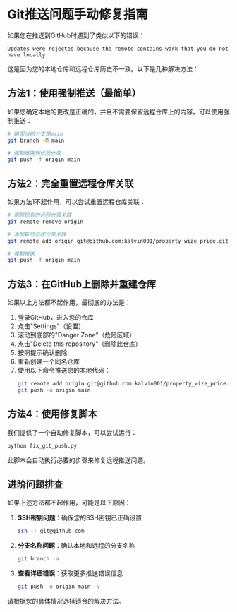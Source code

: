 # Git推送问题手动修复指南

如果您在推送到GitHub时遇到了类似以下的错误：

```
Updates were rejected because the remote contains work that you do not have locally
```

这是因为您的本地仓库和远程仓库历史不一致。以下是几种解决方法：

## 方法1：使用强制推送（最简单）

如果您确定本地的更改是正确的，并且不需要保留远程仓库上的内容，可以使用强制推送：

```bash
# 确保当前分支是main
git branch -M main

# 强制推送到远程仓库
git push -f origin main
```

## 方法2：完全重置远程仓库关联

如果方法1不起作用，可以尝试重置远程仓库关联：

```bash
# 删除现有的远程仓库关联
git remote remove origin

# 添加新的远程仓库关联
git remote add origin git@github.com:kalvin001/property_wize_price.git

# 强制推送
git push -f origin main
```

## 方法3：在GitHub上删除并重建仓库

如果以上方法都不起作用，最彻底的办法是：

1. 登录GitHub，进入您的仓库
2. 点击"Settings"（设置）
3. 滚动到底部的"Danger Zone"（危险区域）
4. 点击"Delete this repository"（删除此仓库）
5. 按照提示确认删除
6. 重新创建一个同名仓库
7. 使用以下命令推送您的本地代码：
   ```bash
   git remote add origin git@github.com:kalvin001/property_wize_price.git
   git push -u origin main
   ```

## 方法4：使用修复脚本

我们提供了一个自动修复脚本，可以尝试运行：

```bash
python fix_git_push.py
```

此脚本会自动执行必要的步骤来修复远程推送问题。

## 进阶问题排查

如果上述方法都不起作用，可能是以下原因：

1. **SSH密钥问题**：确保您的SSH密钥已正确设置
   ```bash
   ssh -T git@github.com
   ```

2. **分支名称问题**：确认本地和远程的分支名称
   ```bash
   git branch -a
   ```

3. **查看详细错误**：获取更多推送错误信息
   ```bash
   git push -u origin main -v
   ```

请根据您的具体情况选择适合的解决方法。 